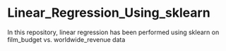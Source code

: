 # Linear_Regression_Using_sklearn
In this repository, linear regression has been performed using sklearn on film_budget vs. worldwide_revenue data
